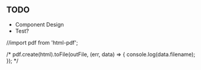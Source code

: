 ## TODO

- Component Design
- Test?

//import pdf from 'html-pdf';

/*
    pdf.create(html).toFile(outFile, (err, data) => {
      console.log(data.filename);
    });
*/
